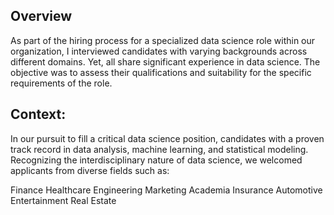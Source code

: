 ## Overview
As part of the hiring process for a specialized data science role within our organization, I interviewed candidates with varying backgrounds across different domains. Yet, all share significant experience in data science. The objective was to assess their qualifications and suitability for the specific requirements of the role.

## Context:
In our pursuit to fill a critical data science position, candidates with a proven track record in data analysis, machine learning, and statistical modeling. Recognizing the interdisciplinary nature of data science, we welcomed applicants from diverse fields such as:

Finance
Healthcare
Engineering
Marketing
Academia
Insurance
Automotive
Entertainment
Real Estate
